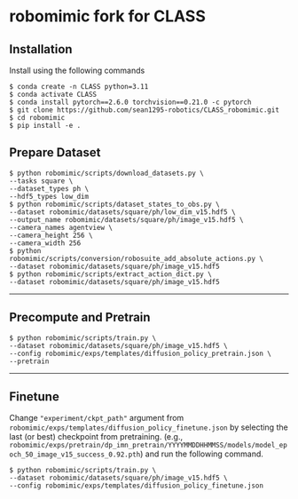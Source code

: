 # robomimic fork for CLASS

## Installation
Install using the following commands
```
$ conda create -n CLASS python=3.11
$ conda activate CLASS
$ conda install pytorch==2.6.0 torchvision==0.21.0 -c pytorch
$ git clone https://github.com/sean1295-robotics/CLASS_robomimic.git
$ cd robomimic
$ pip install -e .
```
## Prepare Dataset
```
$ python robomimic/scripts/download_datasets.py \ 
--tasks square \ 
--dataset_types ph \ 
--hdf5_types low_dim
$ python robomimic/scripts/dataset_states_to_obs.py \ 
--dataset robomimic/datasets/square/ph/low_dim_v15.hdf5 \ 
--output_name robomimic/datasets/square/ph/image_v15.hdf5 \ 
--camera_names agentview \ 
--camera_height 256 \ 
--camera_width 256
$ python robomimic/scripts/conversion/robosuite_add_absolute_actions.py \ 
--dataset robomimic/datasets/square/ph/image_v15.hdf5
$ python robomimic/scripts/extract_action_dict.py \ 
--dataset robomimic/datasets/square/ph/image_v15.hdf5 
```
-------
## Precompute and Pretrain
```
$ python robomimic/scripts/train.py \
--dataset robomimic/datasets/square/ph/image_v15.hdf5 \
--config robomimic/exps/templates/diffusion_policy_pretrain.json \
--pretrain
```
-------
## Finetune
Change `"experiment/ckpt_path"` argument from `robomimic/exps/templates/diffusion_policy_finetune.json` by selecting the last (or best) checkpoint from pretraining. (e.g., `robomimic/exps/pretrain/dp_imn_pretrain/YYYYMMDDHHMMSS/models/model_epoch_50_image_v15_success_0.92.pth`) and run the following command.
```
$ python robomimic/scripts/train.py \
--dataset robomimic/datasets/square/ph/image_v15.hdf5 \
--config robomimic/exps/templates/diffusion_policy_finetune.json
```

<!-- ## Citation

Please cite [this paper](https://arxiv.org/abs/2108.03298) if you use this framework in your work:

```bibtex
@inproceedings{robomimic2021,
  title={What Matters in Learning from Offline Human Demonstrations for Robot Manipulation},
  author={Ajay Mandlekar and Danfei Xu and Josiah Wong and Soroush Nasiriany and Chen Wang and Rohun Kulkarni and Li Fei-Fei and Silvio Savarese and Yuke Zhu and Roberto Mart\'{i}n-Mart\'{i}n},
  booktitle={Conference on Robot Learning (CoRL)},
  year={2021}
}
``` -->
